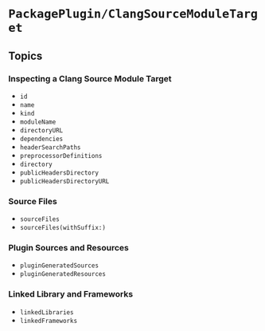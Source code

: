 # ``PackagePlugin/ClangSourceModuleTarget``

## Topics

### Inspecting a Clang Source Module Target

- ``id``
- ``name``
- ``kind``
- ``moduleName``
- ``directoryURL``
- ``dependencies``
- ``headerSearchPaths``
- ``preprocessorDefinitions``
- ``directory``
- ``publicHeadersDirectory``
- ``publicHeadersDirectoryURL``

### Source Files

- ``sourceFiles``
- ``sourceFiles(withSuffix:)``

### Plugin Sources and Resources

- ``pluginGeneratedSources``
- ``pluginGeneratedResources``

### Linked Library and Frameworks

- ``linkedLibraries``
- ``linkedFrameworks``
